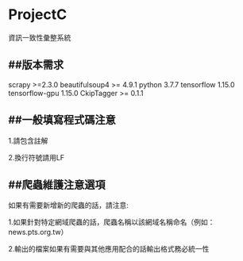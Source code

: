 # ProjectC
資訊一致性彙整系統

##版本需求
----
scrapy >=2.3.0
beautifulsoup4 >= 4.9.1
python 3.7.7
tensorflow 1.15.0
tensorflow-gpu 1.15.0
CkipTagger >= 0.1.1

##一般填寫程式碼注意
----
1.請包含註解

2.換行符號請用LF

##爬蟲維護注意選項
----
如果有需要新增新的爬蟲的話，請注意:

1.如果針對特定網域爬蟲的話，爬蟲名稱以該網域名稱命名（例如：news.pts.org.tw）

2.輸出的檔案如果有需要與其他應用配合的話輸出格式務必統一性
